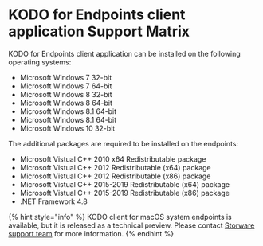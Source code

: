 # KODO for Endpoints client application Support Matrix

KODO for Endpoints client application can be installed on the following operating systems:

* Microsoft Windows 7 32-bit
* Microsoft Windows 7 64-bit
* Microsoft Windows 8 32-bit
* Microsoft Windows 8 64-bit
* Microsoft Windows 8.1 64-bit
* Microsoft Windows 8.1 64-bit
* Microsoft Windows 10 32-bit

The additional packages are required to be installed on the endpoints:

* Microsoft Vistual C++ 2010 x64 Redistributable package
* Microsoft Vistual C++ 2012 Redistributable \(x64\) package
* Microsoft Vistual C++ 2012 Redistributable \(x86\) package
* Microsoft Vistual C++ 2015-2019 Redistributable \(x64\) package
* Microsoft Vistual C++ 2015-2019 Redistributable \(x86\) package
* .NET Framework 4.8  

{% hint style="info" %}
KODO client for macOS system endpoints is available, but it is released as a technical preview. Please contact [Storware support team](mailto:ps@storware.eu) for more information. 
{% endhint %}

  





